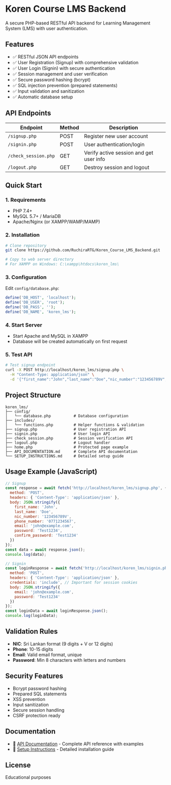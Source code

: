 # Koren Course LMS Backend

A secure PHP-based RESTful API backend for Learning Management System (LMS) with user authentication.

## Features

- ✅ RESTful JSON API endpoints
- ✅ User Registration (Signup) with comprehensive validation
- ✅ User Login (Signin) with secure authentication
- ✅ Session management and user verification
- ✅ Secure password hashing (bcrypt)
- ✅ SQL injection prevention (prepared statements)
- ✅ Input validation and sanitization
- ✅ Automatic database setup

## API Endpoints

| Endpoint | Method | Description |
|----------|--------|-------------|
| `/signup.php` | POST | Register new user account |
| `/signin.php` | POST | User authentication/login |
| `/check_session.php` | GET | Verify active session and get user info |
| `/logout.php` | GET | Destroy session and logout |

## Quick Start

### 1. Requirements
- PHP 7.4+
- MySQL 5.7+ / MariaDB
- Apache/Nginx (or XAMPP/WAMP/MAMP)

### 2. Installation
```bash
# Clone repository
git clone https://github.com/RuchiraRTG/Koren_Course_LMS_Backend.git

# Copy to web server directory
# For XAMPP on Windows: C:\xampp\htdocs\koren_lms\
```

### 3. Configuration
Edit `config/database.php`:
```php
define('DB_HOST', 'localhost');
define('DB_USER', 'root');
define('DB_PASS', '');
define('DB_NAME', 'koren_lms');
```

### 4. Start Server
- Start Apache and MySQL in XAMPP
- Database will be created automatically on first request

### 5. Test API
```bash
# Test signup endpoint
curl -X POST http://localhost/koren_lms/signup.php \
  -H "Content-Type: application/json" \
  -d '{"first_name":"John","last_name":"Doe","nic_number":"123456789V","phone_number":"0771234567","email":"john@example.com","password":"Test1234","confirm_password":"Test1234"}'
```

## Project Structure

```
koren_lms/
├── config/
│   └── database.php          # Database configuration
├── includes/
│   └── functions.php         # Helper functions & validation
├── signup.php                # User registration API
├── signin.php                # User login API
├── check_session.php         # Session verification API
├── logout.php                # Logout handler
├── home.php                  # Protected page example
├── API_DOCUMENTATION.md      # Complete API documentation
└── SETUP_INSTRUCTIONS.md     # Detailed setup guide
```

## Usage Example (JavaScript)

```javascript
// Signup
const response = await fetch('http://localhost/koren_lms/signup.php', {
  method: 'POST',
  headers: { 'Content-Type': 'application/json' },
  body: JSON.stringify({
    first_name: 'John',
    last_name: 'Doe',
    nic_number: '123456789V',
    phone_number: '0771234567',
    email: 'john@example.com',
    password: 'Test1234',
    confirm_password: 'Test1234'
  })
});
const data = await response.json();
console.log(data);

// Signin
const loginResponse = await fetch('http://localhost/koren_lms/signin.php', {
  method: 'POST',
  headers: { 'Content-Type': 'application/json' },
  credentials: 'include', // Important for session cookies
  body: JSON.stringify({
    email: 'john@example.com',
    password: 'Test1234'
  })
});
const loginData = await loginResponse.json();
console.log(loginData);
```

## Validation Rules

- **NIC**: Sri Lankan format (9 digits + V or 12 digits)
- **Phone**: 10-15 digits
- **Email**: Valid email format, unique
- **Password**: Min 8 characters with letters and numbers

## Security Features

- Bcrypt password hashing
- Prepared SQL statements
- XSS prevention
- Input sanitization
- Secure session handling
- CSRF protection ready

## Documentation

- 📖 [API Documentation](API_DOCUMENTATION.md) - Complete API reference with examples
- 📝 [Setup Instructions](SETUP_INSTRUCTIONS.md) - Detailed installation guide

## License

Educational purposes